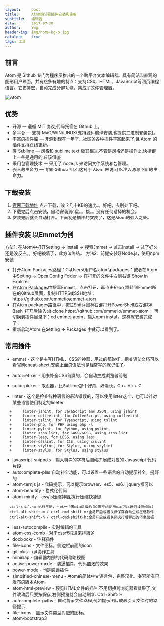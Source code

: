 ```yaml
---
layout:     post
title:      Atom编辑器插件安装和使用
subtitle:   编辑器
date:       2017-07-30
author:     Ywg
header-img: img/home-bg-o.jpg
catalog:    true
tags: 工具
---
```


## 前言
Atom 是 Github 专门为程序员推出的一个跨平台文本编辑器。具有简洁和直观的图形用户界面，并有很多有趣的特点：支持CSS，HTML，JavaScript等网页编程语言。它支持宏，自动完成分屏功能，集成了文件管理器。

![Atom](https://box.kancloud.cn/f3a17b39d77138d7b997655dce992820_1361x766.png)

## 优势
- 开源 — 遵循 MIT 协议,代码托管在 Github 上。
- 多平台 — 支持 MAC/WIN/LINUX(支持源码编译安装,也提供二进制安装包)。
- 丰富的插件库 — 开源到现在一年了…社区的各种插件丰富起来了,且 Atom 的插件支持在线更新。
- 类 Sublime — 风格和 sublime text 极其相似,不管是风格还是操作上,快捷键上一些是通用的,应该借鉴
- 采用包管理技术 — 采用了 node.js 来访问文件系统和包管理。
- 强大的生命力 — 背靠 Github 社区,这对于 Atom 来说,可以注入源源不断的生命力。

## 下载安装
1. [官网下载地址](https://atom.io)
点击下载，诶？几十KB的速度。。好吧，去别处下吧。
2. 下载完后点击安装，自动安装到c盘。。额。。没有任何选择的机会。
3. 安装完后就会自动打开。下面就是插件的安装了，这是Atom的强大之处。

## 插件安装 以Emmet为例
方法1. 在Atom中打开Setting -> Install -> 搜索Emmet -> 点击Install -> 过了好久还是没反应。。好吧被墙了，此方法终结。
方法2.  前提安装好Node.js，使用npm安装
- 打开Atom Packages路径：C:\Users\用户名\.atom\packages：或者在Atom中Setting -> Open Config Folder -> 在打开的文件中左侧右键 Show in Explorer
- 在[Atom Packages](https://atom.io/packages)中搜索Emmet，点击打开，再点击Repo,跳转到Emmet所在的Github页面，复制HTTPS或SSH地址：https://github.com/emmetio/emmet-atom
- 在Atom packages路径中，按住Shift+鼠标右键打开PowerShell或右键Git Bash, 打开后输入git clone https://github.com/emmetio/emmet-atom ，再切换到插件目录下：cd emmet-atom，输入npm install。这样就安装完成了。 
- 重新启动Atom 在Setting -> Packages 中就可以看到了。

## 常用插件

- emmet - 这个是书写HTML、CSS的神器，用过的都说好，相关语法文档可以看官网[cheat-sheet](https://docs.emmet.io/cheat-sheet),安装上面的语法也是经常写的就记住了。

- autoprefixer - 用来补全CSS前缀的，会自动生成浏览器前缀
- color-picker - 取色器，比Sublime那个好用，好看快。Ctr+ Alt + C 
- linter - 这个是检查各种语言的语法错误的，可以使用linter这个，也可以针对某些语言使用特定的lineter
``` 
  +     linter-jshint, for JavaScript and JSON, using jshint
  +     linter-coffeelint, for CoffeeScript, using coffeelint
  +     linter-tslint, for Typescript, using tslint
  +     linter-php, for PHP using php -l
  +     linter-pylint, for Python, using pylint
  +     linter-scss-lint, for SASS/SCSS, using scss-lint
  +     linter-less, for LESS, using less
  +     linter-csslint, for CSS, using csslint
  +     linter-stylint, for Stylus, using stylint
  +     linter-stylus, for Stylus, using stylus
``` 
- javascript-snippets - 输入特殊的字符后自动扩展成对应的 Javascript 代码片段
- autocomplete-plus 自动补全功能，可以设置一些语言的自动提示补全，挺好的
- atom-ternjs js - 代码提示，可以提示browser、es5、es6、jquery都可以
- atom-beautify - 格式化代码
- atom-minify - css/js压缩神器,执行压缩快捷键
```
  ctrl-shift-m:执行压缩，生成一个带min后缀的(如果不想使用min可以进行设置修改)
  ctrl-alt-shift-m / ctrl-cmd-shift-m:全局开启或者关闭保存自动生成压缩软件
  ctrl-alt-shift-h / ctrl-cmd-shift-h:全局开启或者关闭执行后弹出的消息面板
```
- less-autocompile - 实时编辑的工具
- atom-css-comb - 对于css代码进来排版的
- docblockr - 注释插件
- file-icons - 文件图标，侧边栏前面的icon
- git-plus -  git协作工具
- minimap - 编辑器内部的代码缩略视图
- active-power-mode - 装逼插件，代码酷炫的效果
- power-mode - 也是装逼插件
- simplified-chinese-menu - Atom的简体中文语言包，完整汉化，兼容所有已发布的版本Atom。
- atom-html-preview - 预览HTML文件的插件,不用切换到浏览器看效果了,文件改动后只要按保存,右侧预览就会自动刷新. Ctrl+Shift+H
- autocomplete-paths - 自动提示文件路径,例如提示图片或者引入文件时的路径提示
- file-icons - 显示文件类型对应的图标。
- atom-bootstrap3
